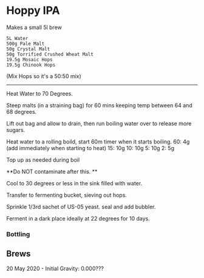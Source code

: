 


# Hoppy IPA

Makes a small 5l brew

```
5L Water
500g Pale Malt 
50g Crystal Malt
50g Torrified Crushed Wheat Malt 
19.5g Mosaic Hops
19.5g Chinook Hops
```

(Mix Hops so it's a 50:50 mix)

---

Heat Water to 70 Degrees. 

Steep malts (in a straining bag) for 60 mins keeping temp between 64 and 68 degrees. 

Lift out bag and allow to drain, then run boiling water over to release more sugars. 




Heat water to a rolling boild, start 60m timer when it starts boiling.
60: 4g  (add immediately when starting to heat)
15: 10g
10: 10g
5: 10g
2: 5g


Top up as needed during boil

**Do NOT contaminate after this. **

Cool to 30 degrees or less in the sink filled with water. 

Transfer to fermenting bucket, sieving out hops. 

Sprinkle 1/3rd sachet of US-05 yeast. seal and add bubbler. 

Ferment in a dark place ideally at 22 degrees for 10 days. 


### Bottling
 


## Brews

20 May 2020 - Initial Gravity: 0.000???

